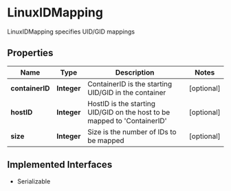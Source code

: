 

# LinuxIDMapping

LinuxIDMapping specifies UID/GID mappings

## Properties

| Name | Type | Description | Notes |
|------------ | ------------- | ------------- | -------------|
|**containerID** | **Integer** | ContainerID is the starting UID/GID in the container |  [optional] |
|**hostID** | **Integer** | HostID is the starting UID/GID on the host to be mapped to &#39;ContainerID&#39; |  [optional] |
|**size** | **Integer** | Size is the number of IDs to be mapped |  [optional] |


## Implemented Interfaces

* Serializable


